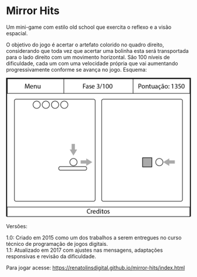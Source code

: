 # Mirror Hits

Um mini-game com estilo old school que exercita o reflexo e a visão espacial.

O objetivo do jogo é acertar o artefato colorido no quadro direito, considerando que toda vez que acertar uma bolinha esta será transportada para o lado direito com um movimento horizontal. São 100 níveis de dificuldade, cada um com uma velocidade própria que vai aumentando progressivamente conforme se avança no jogo. Esquema:

![Esquema de funcionamento do jogo](schema.png?raw=true "Esquema do Mirror Hits")

Versões:

1.0: Criado em 2015 como um dos trabalhos a serem entregues no curso técnico de programação de jogos digitais.<br>
1.1: Atualizado em 2017 com ajustes nas mensagens, adaptações responsivas e revisão da dificuldade.

Para jogar acesse: https://renatolinsdigital.github.io/mirror-hits/index.html


